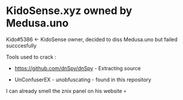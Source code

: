 # KidoSense.xyz owned by Medusa.uno
Kido#5386 <- KidoSense owner, decided to diss Medusa.uno but failed succcesfully

Tools used to crack :

+ https://github.com/dnSpy/dnSpy - Extracting source

+ UnConfuserEX - unobfuscating - found in this repository

I can already smell the znix panel on his website :skull:
